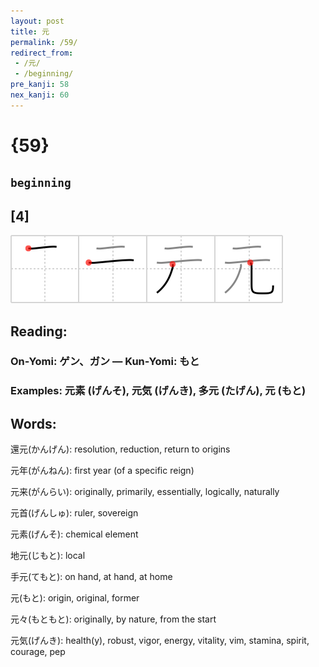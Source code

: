 ```yaml
---
layout: post
title: 元
permalink: /59/
redirect_from:
 - /元/
 - /beginning/
pre_kanji: 58
nex_kanji: 60
---
```


# {59}

## `beginning`

## [4]

<div class="stroke"><img src="../images/E58583.png" /></div>

## Reading:

### On-Yomi: ゲン、ガン &mdash; Kun-Yomi: もと

### Examples: 元素 (げんそ), 元気 (げんき), 多元 (たげん), 元 (もと)

## Words:

還元(かんげん): resolution, reduction, return to origins

元年(がんねん): first year (of a specific reign)

元来(がんらい): originally, primarily, essentially, logically, naturally

元首(げんしゅ): ruler, sovereign

元素(げんそ): chemical element

地元(じもと): local

手元(てもと): on hand, at hand, at home

元(もと): origin, original, former

元々(もともと): originally, by nature, from the start

元気(げんき): health(y), robust, vigor, energy, vitality, vim, stamina, spirit, courage, pep
